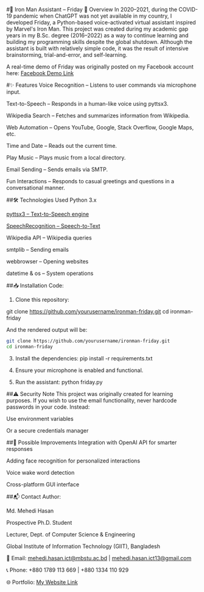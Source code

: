 #🦾 Iron Man Assistant – Friday
📌 Overview
In 2020–2021, during the COVID-19 pandemic when ChatGPT was not yet available in my country, I developed Friday, a Python-based voice-activated virtual assistant inspired by Marvel's Iron Man.
This project was created during my academic gap years in my B.Sc. degree (2016–2022) as a way to continue learning and building my programming skills despite the global shutdown.
Although the assistant is built with relatively simple code, it was the result of intensive brainstorming, trial-and-error, and self-learning.

A real-time demo of Friday was originally posted on my Facebook account here: [Facebook Demo Link](https://www.facebook.com/100007577161371/videos/2526623644266850/)

#✨ Features
Voice Recognition – Listens to user commands via microphone input.

Text-to-Speech – Responds in a human-like voice using pyttsx3.

Wikipedia Search – Fetches and summarizes information from Wikipedia.

Web Automation – Opens YouTube, Google, Stack Overflow, Google Maps, etc.

Time and Date – Reads out the current time.

Play Music – Plays music from a local directory.

Email Sending – Sends emails via SMTP.

Fun Interactions – Responds to casual greetings and questions in a conversational manner.


##🛠️ Technologies Used
Python 3.x

[pyttsx3 – Text-to-Speech engine](https://pypi.org/project/pyttsx3/)

[SpeechRecognition – Speech-to-Text](https://pypi.org/project/SpeechRecognition/)

Wikipedia API – Wikipedia queries

smtplib – Sending emails

webbrowser – Opening websites

datetime & os – System operations

##📥 Installation Code:

1. Clone this repository:


git clone https://github.com/yourusername/ironman-friday.git
cd ironman-friday


And the rendered output will be:  

```bash
git clone https://github.com/yourusername/ironman-friday.git
cd ironman-friday
```



3. Install the dependencies:
pip install -r requirements.txt

4. Ensure your microphone is enabled and functional.

5. Run the assistant:
python friday.py

##⚠️ Security Note
This project was originally created for learning purposes.
If you wish to use the email functionality, never hardcode passwords in your code. Instead:

Use environment variables

Or a secure credentials manager

##🎯 Possible Improvements
Integration with OpenAI API for smarter responses

Adding face recognition for personalized interactions

Voice wake word detection

Cross-platform GUI interface


##📬 Contact Author:

Md. Mehedi Hasan

Prospective Ph.D. Student

Lecturer, Dept. of Computer Science & Engineering

Global Institute of Information Technology (GIIT), Bangladesh

📧 Email: mehedi.hasan.ict@mbstu.ac.bd | mehedi.hasan.ict13@gmail.com

📞 Phone: +880 1789 113 669 | +880 1334 110 929

🌐 Portfolio: [My Website Link](https://md-mehedi-hasan-resume.vercel.app/)
